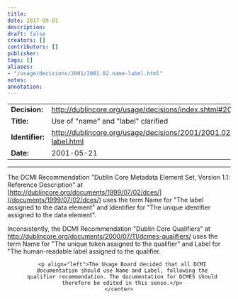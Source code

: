 ```yaml
---
title: 
date: 2017-09-01
description: 
draft: false
creators: []
contributors: []
publisher: 
tags: []
aliases:
- "/usage/decisions/2001/2001.02.name-label.html"
notes: 
annotation: 
---
```


<table width="100%" border="0" summary="A layout table.">
  <tr>
    <td><b>Decision:</b></td>
    <td>
      <a href="/usage/decisions/index.shtml#2001.02">http://dublincore.org/usage/decisions/index.shtml#2001.02</a>
    </td>
  </tr>
  <tr>
    <td>
      <b>Title:</b> </td>
    <td>Use of "name" and "label" clarified</td>
  </tr>
  <tr>
    <td>
      <b>Identifier:</b> </td>
    <td><a href="/usage/decisions/2001/2001.02.name-label.html">http://dublincore.org/usage/decisions/2001/2001.02.name-label.html</a></td>
  </tr>
  <tr>
    <td><b>Date:</b></td>
    <td>2001-05-21</td>
  </tr>
</table>

* * *

The DCMI Recommendation "Dublin Core Metadata Element Set, Version 1.1: Reference Description" at [http://dublincore.org/documents/1999/07/02/dces/](/documents/1999/07/02/dces/) uses the term Name for "The label assigned to the data element" and Identifier for "The unique identifier assigned to the data element".

<center>
      <p align="left">Inconsistently, the DCMI Recommendation
      "Dublin Core Qualifiers" at <a href="/documents/2000/07/11/dcmes-qualifiers/">http://dublincore.org/documents/2000/07/11/dcmes-qualifiers/</a>
      uses the term Name for "The unique token assigned to the
      qualifier" and Label for "The human-readable label assigned
      to the qualifier.</p>

      <p align="left">The Usage Board decided that all DCMI
      documentation should use Name and Label, following the
      qualifier recommendation. The documentation for DCMES should
      therefore be edited in this sense.</p>
    </center>
